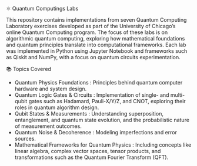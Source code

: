 ⚛️ Quantum Computings Labs

This repository contains implementations from seven Quantum Computing Laboratory exercises developed as part of the University of Chicago’s online Quantum Computing program.
The focus of these labs is on algorithmic quantum computing, exploring how mathematical foundations and quantum principles translate into computational frameworks.
Each lab was implemented in Python using Jupyter Notebook and frameworks such as Qiskit and NumPy, with a focus on quantum circuits experimentation.

📚 Topics Covered
- Quantum Physics Foundations : Principles behind quantum computer hardware and system design.
- Quantum Logic Gates & Circuits : Implementation of single- and multi-qubit gates such as Hadamard, Pauli-X/Y/Z, and CNOT, exploring their roles in quantum algorithm design.
- Qubit States & Measurements : Understanding superposition, entanglement, and quantum state evolution, and the probabilistic nature of measurement outcomes.
- Quantum Noise & Decoherence : Modeling imperfections and error sources.
- Mathematical Frameworks for Quantum Physics : Including concepts like linear algebra, complex vector spaces, tensor products, and transformations such as the Quantum Fourier Transform (QFT).
